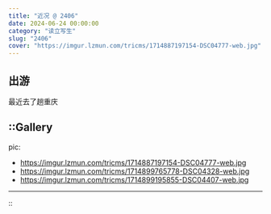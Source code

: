 ```yaml
---
title: "近况 @ 2406"
date: 2024-06-24 00:00:00
category: "读立写生"
slug: "2406"
cover: "https://imgur.lzmun.com/tricms/1714887197154-DSC04777-web.jpg"
---
```


## 出游

最近去了趟重庆

::Gallery
---
pic:
  - https://imgur.lzmun.com/tricms/1714887197154-DSC04777-web.jpg
  - https://imgur.lzmun.com/tricms/1714899765778-DSC04328-web.jpg
  - https://imgur.lzmun.com/tricms/1714899195855-DSC04407-web.jpg
---
::


